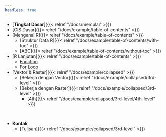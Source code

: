 ```yaml
---
headless: true
---
```


- [**Tingkat Dasar**]({{< relref "/docs/memulai" >}})
- [GIS Dasar]({{< relref "/docs/example/table-of-contents" >}})
- [Mengenal R]({{< relref "/docs/example/table-of-contents" >}})
  - [Struktur Data R]({{< relref "/docs/example/table-of-contents/with-toc" >}})
  - [ABC]({{< relref "/docs/example/table-of-contents/without-toc" >}})
- [R Lanjutan]({{< relref "/docs/example/table-of-contents" >}})
  - [Function](#)
  - [For Loop](#)
- [Vektor & Raster]({{< relref "/docs/example/collapsed" >}})
  - [Bekerja dengan Vector]({{< relref "/docs/example/collapsed/3rd-level" >}})
  - [Bekerja dengan Raster]({{< relref "/docs/example/collapsed/3rd-level" >}})
    - [4th]({{< relref "/docs/example/collapsed/3rd-level/4th-level" >}})
<br />

- **Kontak**
  - [Tulisan]({{< relref "/docs/example/collapsed/3rd-level" >}})
<br />
